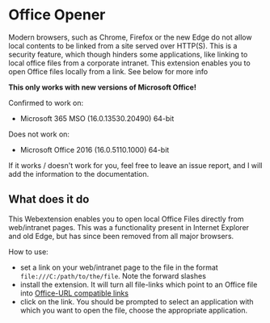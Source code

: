 # Office Opener
Modern browsers, such as Chrome, Firefox or the new Edge do not allow local contents to be linked from a site served over HTTP(S). This is a security feature, which though hinders some applications, like linking to local office files from a corporate intranet. This extension enables you to open Office files locally from a link. See below for more info

**This only works with new versions of Microsoft Office!**

Confirmed to work on:
- Microsoft 365 MSO (16.0.13530.20490) 64-bit

Does not work on:
- Microsoft Office 2016 (16.0.5110.1000) 64-bit

If it works / doesn't work for you, feel free to leave an issue report, and I will add the information to the documentation.

## What does it do

This Webextension enables you to open local Office Files directly from web/intranet pages. This was a functionality present in Internet Explorer and old Edge, but has since been removed from all major browsers.

How to use:
- set a link on your web/intranet page to the file in the format `file:///C:/path/to/the/file`. Note the forward slashes
- install the extension. It will turn all file-links which point to an Office file into [Office-URL compatible links](https://docs.microsoft.com/en-us/office/client-developer/office-uri-schemes)
- click on the link. You should be prompted to select an application with which you want to open the file, choose the appropriate application.
